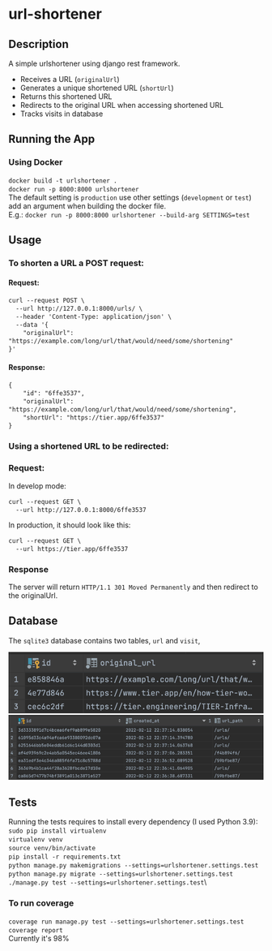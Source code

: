 # url-shortener

## Description

A simple urlshortener using django rest framework.

- Receives a URL (`originalUrl`)
- Generates a unique shortened URL (`shortUrl`)
- Returns this shortened URL
- Redirects to the original URL when accessing shortened URL
- Tracks visits in database


## Running the App

### Using Docker

`docker build -t urlshortener .`\
`docker run -p 8000:8000 urlshortener`\
The default setting is `production` use other settings (`development` or `test`) add an argument when building the docker file.\
E.g.: `docker run -p 8000:8000 urlshortener --build-arg SETTINGS=test  `

## Usage

### To shorten a URL a POST request:

#### Request:
```
curl --request POST \
  --url http://127.0.0.1:8000/urls/ \
  --header 'Content-Type: application/json' \
  --data '{
	"originalUrl": "https://example.com/long/url/that/would/need/some/shortening"
}'
```
#### Response:
```
{
	"id": "6ffe3537",
	"originalUrl": "https://example.com/long/url/that/would/need/some/shortening",
	"shortUrl": "https://tier.app/6ffe3537"
}
```

### Using a shortened URL to be redirected:

### Request:
In develop mode:
```
curl --request GET \
  --url http://127.0.0.1:8000/6ffe3537
```
In production, it should look like this:
```
curl --request GET \
  --url https://tier.app/6ffe3537
```
### Response
The server will return `HTTP/1.1 301 Moved Permanently` and then redirect to the originalUrl.

## Database

The `sqlite3` database contains two tables, `url` and `visit`,

![url table](url_table.png?raw=true "url Table")
![visit table](visit_table.png?raw=true "visit Table")

## Tests

Running the tests requires to install every dependency (I used Python 3.9):\
`sudo pip install virtualenv`\
`virtualenv venv`\
`source venv/bin/activate`\
`pip install -r requirements.txt`\
`python manage.py makemigrations --settings=urlshortener.settings.test`\
`python manage.py migrate --settings=urlshortener.settings.test`\
`./manage.py test --settings=urlshortener.settings.test`\
### To run coverage
`coverage run manage.py test --settings=urlshortener.settings.test`\
`coverage report`\
Currently it's 98%